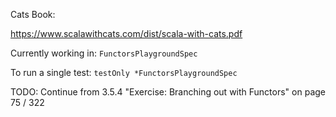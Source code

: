 Cats Book:

https://www.scalawithcats.com/dist/scala-with-cats.pdf

Currently working in: `FunctorsPlaygroundSpec`

To run a single test: `testOnly *FunctorsPlaygroundSpec`

TODO: Continue from 3.5.4 "Exercise: Branching out with Functors" on page 75 / 322